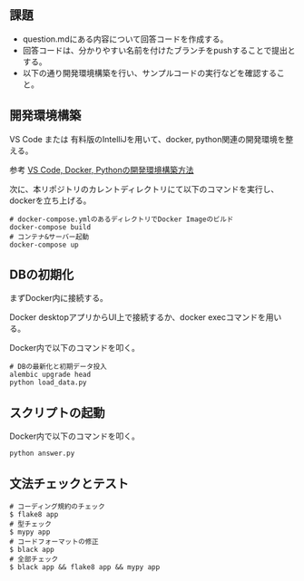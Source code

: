 ## 課題
- question.mdにある内容について回答コードを作成する。
- 回答コードは、分かりやすい名前を付けたブランチをpushすることで提出とする。
- 以下の通り開発環境構築を行い、サンプルコードの実行などを確認すること。

## 開発環境構築

VS Code または 有料版のIntelliJを用いて、docker, python関連の開発環境を整える。

参考 [VS Code, Docker, Pythonの開発環境構築方法](https://chigusa-web.com/blog/vs-code%E3%81%A7docker%E3%81%AEpython%E7%92%B0%E5%A2%83%E3%81%A7%E3%83%AA%E3%83%A2%E3%83%BC%E3%83%88%E9%96%8B%E7%99%BA/)

次に、本リポジトリのカレントディレクトリにて以下のコマンドを実行し、dockerを立ち上げる。

```shell
# docker-compose.ymlのあるディレクトリでDocker Imageのビルド
docker-compose build
# コンテナ&サーバー起動
docker-compose up
```

## DBの初期化
まずDocker内に接続する。

Docker desktopアプリからUI上で接続するか、docker execコマンドを用いる。

Docker内で以下のコマンドを叩く。

```shell
# DBの最新化と初期データ投入
alembic upgrade head
python load_data.py
```

## スクリプトの起動
Docker内で以下のコマンドを叩く。
```shell
python answer.py
```
## 文法チェックとテスト

```shell
# コーディング規約のチェック
$ flake8 app
# 型チェック
$ mypy app
# コードフォーマットの修正
$ black app
# 全部チェック
$ black app && flake8 app && mypy app
```

